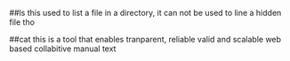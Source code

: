 ##ls 
this used to list a file in a directory, it can not be used to line a hidden file tho 

##cat
this is a tool that enables tranparent, reliable valid and scalable  web based collabitive manual text 
